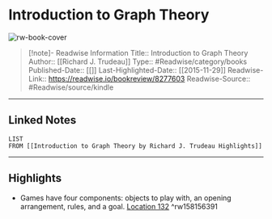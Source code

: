 # Introduction to Graph Theory

![rw-book-cover](https://images-na.ssl-images-amazon.com/images/I/51PJShpq30L._SL200_.jpg)
<br>
>[!note]- Readwise Information
>Title:: Introduction to Graph Theory
>Author:: [[Richard J. Trudeau]]
>Type:: #Readwise/category/books
>Published-Date:: [[]]
>Last-Highlighted-Date:: [[2015-11-29]]
>Readwise-Link:: https://readwise.io/bookreview/8277603
>Readwise-Source:: #Readwise/source/kindle
--- 

## Linked Notes
```dataview
LIST
FROM [[Introduction to Graph Theory by Richard J. Trudeau Highlights]]
```

---

## Highlights
- Games have four components: objects to play with, an opening arrangement, rules, and a goal. [Location 132](https://readwise.io/open/158156391) ^rw158156391
